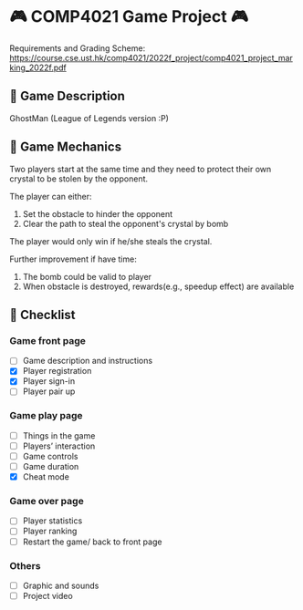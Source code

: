 # :video_game: COMP4021 Game Project    :video_game:
Requirements and Grading Scheme: https://course.cse.ust.hk/comp4021/2022f_project/comp4021_project_marking_2022f.pdf

## :space_invader:	 Game Description
GhostMan (League of Legends version :P)

## :space_invader:	 Game Mechanics
Two players start at the same time and they need to protect their own crystal to be stolen by the opponent.

The player can either: 
1. Set the obstacle to hinder the opponent
2. Clear the path to steal the opponent's crystal by bomb

The player would only win if he/she steals the crystal.

Further improvement if have time:
1. The bomb could be valid to player
2. When obstacle is destroyed, rewards(e.g., speedup effect) are available 

## :space_invader:	 Checklist
### Game front page
* [ ] Game description and instructions
* [x] Player registration 
* [x] Player sign-in
* [ ] Player pair up
### Game play page
* [ ] Things in the game
* [ ] Players’ interaction
* [ ] Game controls
* [ ] Game duration
* [x] Cheat mode
### Game over page
* [ ] Player statistics
* [ ] Player ranking
* [ ] Restart the game/ back to front page
### Others
* [ ] Graphic and sounds
* [ ] Project video
